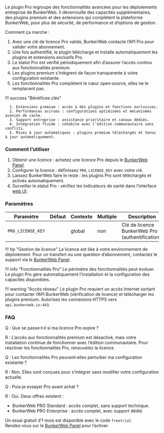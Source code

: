 Le plugin Pro regroupe des fonctionnalités avancées pour les déploiements entreprise de BunkerWeb. Il déverrouille des capacités supplémentaires, des plugins premium et des extensions qui complètent la plateforme BunkerWeb, pour plus de sécurité, de performance et d’options de gestion.

Comment ça marche :

1. Avec une clé de licence Pro valide, BunkerWeb contacte l’API Pro pour valider votre abonnement.
2. Une fois authentifié, le plugin télécharge et installe automatiquement les plugins et extensions exclusifs Pro.
3. Le statut Pro est vérifié périodiquement afin d’assurer l’accès continu aux fonctionnalités premium.
4. Les plugins premium s’intègrent de façon transparente à votre configuration existante.
5. Les fonctionnalités Pro complètent le cœur open‑source, elles ne le remplacent pas.

!!! success "Bénéfices clés"

      1. Extensions premium : accès à des plugins et fonctions exclusives.
      2. Performances accrues : configurations optimisées et mécanismes avancés de cache.
      3. Support entreprise : assistance prioritaire et canaux dédiés.
      4. Intégration fluide : cohabite avec l’édition communautaire sans conflits.
      5. Mises à jour automatiques : plugins premium téléchargés et tenus à jour automatiquement.

### Comment l’utiliser

1. Obtenir une licence : achetez une licence Pro depuis le [BunkerWeb Panel](https://panel.bunkerweb.io/store/bunkerweb-pro?utm_campaign=self&utm_source=doc).
2. Configurer la licence : définissez `PRO_LICENSE_KEY` avec votre clé.
3. Laissez BunkerWeb faire le reste : les plugins Pro sont téléchargés et activés automatiquement.
4. Surveiller le statut Pro : vérifiez les indicateurs de santé dans l’interface [web UI](web-ui.md).

### Paramètres

| Paramètre         | Défaut | Contexte | Multiple | Description                                      |
| ----------------- | ------ | -------- | -------- | ------------------------------------------------ |
| `PRO_LICENSE_KEY` |        | global   | non      | Clé de licence BunkerWeb Pro (authentification). |

!!! tip "Gestion de licence"
La licence est liée à votre environnement de déploiement. Pour un transfert ou une question d’abonnement, contactez le support via le [BunkerWeb Panel](https://panel.bunkerweb.io/contact.php?utm_campaign=self&utm_source=doc).

!!! info "Fonctionnalités Pro"
Le périmètre des fonctionnalités peut évoluer. Le plugin Pro gère automatiquement l’installation et la configuration des capacités disponibles.

!!! warning "Accès réseau"
Le plugin Pro requiert un accès Internet sortant pour contacter l’API BunkerWeb (vérification de licence) et télécharger les plugins premium. Autorisez les connexions HTTPS vers `api.bunkerweb.io:443`.

### FAQ

Q : Que se passe‑t‑il si ma licence Pro expire ?

R : L’accès aux fonctionnalités premium est désactivé, mais votre installation continue de fonctionner avec l’édition communautaire. Pour réactiver les fonctionnalités Pro, renouvelez la licence.

Q : Les fonctionnalités Pro peuvent‑elles perturber ma configuration existante ?

R : Non. Elles sont conçues pour s’intégrer sans modifier votre configuration actuelle.

Q : Puis‑je essayer Pro avant achat ?

R : Oui. Deux offres existent :

- BunkerWeb PRO Standard : accès complet, sans support technique.
- BunkerWeb PRO Enterprise : accès complet, avec support dédié.

Un essai gratuit d’1 mois est disponible avec le code `freetrial`. Rendez‑vous sur le [BunkerWeb Panel](https://panel.bunkerweb.io/?utm_campaign=self&utm_source=doc) pour l’activer.
